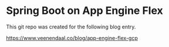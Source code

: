 # Spring Boot on App Engine Flex

This git repo was created for the following blog entry.

https://www.veenendaal.co/blog/app-engine-flex-gcp